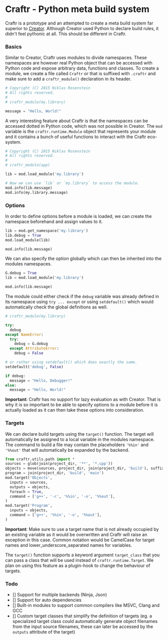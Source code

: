 # Craftr - Python meta build system

Craftr is a prototype and an attempted to create a meta build system
far superior to [Creator](https://github.com/creator-build/creator). 
Although Creator used Python to declare build rules, it didn't feel
pythonic at all. This should be different in Craftr.

### Basics

Similar to Creator, Craftr uses modules to divide namespaces. These
namespaces are however real Python object that can be accessed with
Python code and expose arbitrary data, functions and classes. To
create a module, we create a file called `Craftr` or that is suffixed
with `.craftr` and make sure to add a `craftr_module()` declaration
in its header.

```python
# Copyright (C) 2015 Niklas Rosenstein
# All rights reserved.
#
# craftr_module(my.library)

message = "Hello, World!"
```

A very interesting feature about Craftr is that the namespaces can
be accessed dotted in Python code, which was not possible in Creator.
The `mod` variable is the `craftr.runtime.Module` object that represents
your module and it contains a bunch of useful functions to interact with
the Craftr eco-system.

```python
# Copyright (C) 2015 Niklas Rosenstein
# All rights reserved.
#
# craftr_module(app)

lib = mod.load_module('my.library')

# Now we can use `lib` or `my.library` to access the module.
mod.info(lib.message)
mod.info(my.library.message)
```

### Options

In order to define options before a module is loaded, we can create
the namespace beforehand and assign values to it.

```python
lib = mod.get_namespace('my.library')
lib.debug = True
mod.load_module(lib)

mod.info(lib.message)
```

We can also specify the option globally which can then be inherited
into the modules namespaces.

```python
G.debug = True
lib = mod.load_module('my.library')

mod.info(lib.message)
```

The module could either check if the `debug` variable was already
defined in its namespace using `try ... except` or using `setdefault()`
which would automatically check the global definitions as well.

```python
# craftr_module(my.library)

try:
  debug
except NameError:
  try:
    debug = G.debug
  except AttributeError:
    debug = False

# or rather using setdefault() which does exactly the same.
setdefault('debug', False)

if debug:
  message = "Hello, Debugger!"
else:
  message = "Hello, World!"
```

__Important__: Craftr has no support for lazy evaluation as with Creator.
That is why it is so important to be able to specify options to a module
before it is actually loaded as it can then take these options into
consideration.

### Targets

We can declare build targets using the `target()` function. The target
will automatically be assigned to a local variable in the modules namespace.
The command to build a file may contain the placeholders `'%%in'` and
`'%%out'` that will automatically be expanded by the backend.

```python
from craftr.utils.path import *
sources = glob(join(project_dir, '**', '*.cpp'))
objects = move(sources, project_dir, join(project_dir, 'build'), suffix='o')
program = join(project_dir, 'build', 'main')
mod.target('Objects',
  inputs = sources,
  outputs = objects,
  foreach = True,
  command = ['g++', '-c', '%%in', '-o', '%%out'],
)
mod.target('Program',
  inputs = objects,
  command = ['g++', '%%in', '-o', '%%out'],
)
```

__Important__: Make sure to use a target name that is not already
occupied by an existing variable as it would be overwritten and Craftr
will raise an exception in this case. Common notation would be CamelCase
for target names and lower\_underscore\_separated names for variables.

The `target()` function supports a keyword argument `target_class` that
you can pass a class that will be used instead of `craftr.runtime.Target`.
We plan on using this feature as a plugin-hook to change the behaviour
of targets.

### Todo

- [] Support for multiple backends (Ninja, Json)
- [] Support for auto dependencies
- [] Built-in modules to support common compilers like MSVC, Clang and GCC
- [] Custom target classes that simplify the definition of targets (eg.
  a specialized target class could automatically generate object filenames
  from the input source filenames, these can later be accessed by the
  `outputs` attribute of the target)

